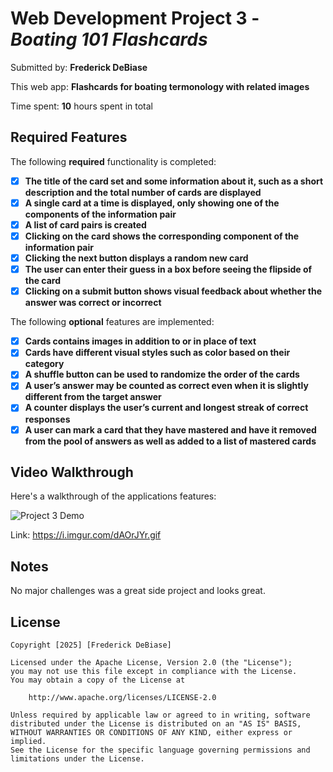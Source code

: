 # Web Development Project 3 - *Boating 101 Flashcards*

Submitted by: **Frederick DeBiase**

This web app: **Flashcards for boating termonology with related images**

Time spent: **10** hours spent in total

## Required Features

The following **required** functionality is completed:

- [x] **The title of the card set and some information about it, such as a short description and the total number of cards are displayed**
- [x] **A single card at a time is displayed, only showing one of the components of the information pair**
- [x] **A list of card pairs is created**
- [x] **Clicking on the card shows the corresponding component of the information pair**
- [x] **Clicking the next button displays a random new card**
- [x] **The user can enter their guess in a box before seeing the flipside of the card**
- [x] **Clicking on a submit button shows visual feedback about whether the answer was correct or incorrect**

The following **optional** features are implemented:

- [x] **Cards contains images in addition to or in place of text**
- [x] **Cards have different visual styles such as color based on their category**
- [x] **A shuffle button can be used to randomize the order of the cards**
- [x] **A user’s answer may be counted as correct even when it is slightly different from the target answer**
- [x] **A counter displays the user’s current and longest streak of correct responses**
- [x] **A user can mark a card that they have mastered and have it removed from the pool of answers as well as added to a list of mastered cards**

## Video Walkthrough

Here's a walkthrough of the applications features:

![Project 3 Demo](https://i.imgur.com/dAOrJYr.gif)

Link: https://i.imgur.com/dAOrJYr.gif

## Notes

No major challenges was a great side project and looks great.

## License

    Copyright [2025] [Frederick DeBiase]

    Licensed under the Apache License, Version 2.0 (the "License");
    you may not use this file except in compliance with the License.
    You may obtain a copy of the License at

        http://www.apache.org/licenses/LICENSE-2.0

    Unless required by applicable law or agreed to in writing, software
    distributed under the License is distributed on an "AS IS" BASIS,
    WITHOUT WARRANTIES OR CONDITIONS OF ANY KIND, either express or implied.
    See the License for the specific language governing permissions and
    limitations under the License.
